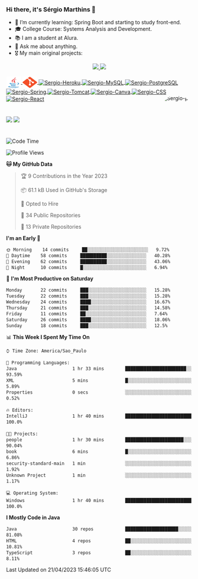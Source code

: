 ### Hi there, it's Sérgio Marthins 👋


- 🌱 I’m currently learning: Spring Boot and starting to study front-end.
- 🎓 College Course: Systems Analysis and Development.
- 📚  I am a student at Alura.
- 💬 Ask me about anything.
- 🎖 My main original projects: 

<div align="center">
  <a href="https://github.com/Almadavic">
  <img height="180em" src="https://github-readme-stats.vercel.app/api?username=Marthiins&show_icons=true&theme=dracula&include_all_commits=true&count_private=true"/>
  <img height="180em" src="https://github-readme-stats.vercel.app/api/top-langs/?username=Marthiins&layout=compact&langs_count=7&theme=dracula"/>
</div>
<div style="display: inline_block"><br>
  <img align="center" alt="Sergio-Java" height="30" width="40" src="https://raw.githubusercontent.com/devicons/devicon/master/icons/java/java-original.svg">
  <img align="center" alt="Sergio-Git" height="30" width="40" src="https://raw.githubusercontent.com/devicons/devicon/master/icons/git/git-original.svg">
  <img align="center" alt="Sergio-Heroku" height="30" width="40" src="https://cdn.jsdelivr.net/gh/devicons/devicon/icons/heroku/heroku-plain-wordmark.svg" />             
  <img align="center" alt="Sergio-MySQL" height="30" width="40" src="https://cdn.jsdelivr.net/gh/devicons/devicon/icons/mysql/mysql-original-wordmark.svg" />
  <img align="center" alt="Sergio-PostgreSQL" height="30" width="40" src="https://cdn.jsdelivr.net/gh/devicons/devicon/icons/postgresql/postgresql-plain-wordmark.svg" />
  <img align="center" alt="Sergio-Spring" height="30" width="40" src="https://cdn.jsdelivr.net/gh/devicons/devicon/icons/spring/spring-original-wordmark.svg" />
  <img align="center" alt="Sergio-Tomcat" height="30" width="40" src="https://cdn.jsdelivr.net/gh/devicons/devicon/icons/tomcat/tomcat-original-wordmark.svg" />
  <img align="center" alt="Sergio-Canva" height="30" width="40" src="https://cdn.jsdelivr.net/gh/devicons/devicon/icons/canva/canva-original.svg" />
  <img align="center" alt="Sergio-CSS" height="30" width="40" src="https://cdn.jsdelivr.net/gh/devicons/devicon/icons/css3/css3-original.svg" />
  <img align="center" alt="Sergio-React" height="30" width="40" src="https://cdn.jsdelivr.net/gh/devicons/devicon/icons/react/react-original.svg" />        
  <img align="right" alt="Sergio-pic" height="150" style="border-radius:50px;" src="https://user-images.githubusercontent.com/47826754/188357708-748fc4f4-5846-47a3-9063-ce04eeefcb8f.png">
</div>

#

<div> 
 <a href = "mailto:sergio.marthiins@gmail.com"><img src="https://img.shields.io/badge/-Gmail-%23333?style=for-the-badge&logo=gmail&logoColor=white" target="_blank"></a>
  <a href="https://www.linkedin.com/in/.........../" target="_blank"><img src="https://img.shields.io/badge/-LinkedIn-%230077B5?style=for-the-badge&logo=linkedin&logoColor=white" target="_blank"></a> 
</div>

#

<!--START_SECTION:waka-->
![Code Time](http://img.shields.io/badge/Code%20Time-41%20hrs%2056%20mins-blue)

![Profile Views](http://img.shields.io/badge/Profile%20Views-0-blue)

**🐱 My GitHub Data** 

> 🏆 9 Contributions in the Year 2023
 > 
> 📦 61.1 kB Used in GitHub's Storage 
 > 
> 💼 Opted to Hire
 > 
> 📜 34 Public Repositories 
 > 
> 🔑 13 Private Repositories  
 > 
**I'm an Early 🐤** 

```text
🌞 Morning    14 commits     ██░░░░░░░░░░░░░░░░░░░░░░░   9.72% 
🌇 Daytime    58 commits     ██████████░░░░░░░░░░░░░░░   40.28% 
🌃 Evening    62 commits     ██████████░░░░░░░░░░░░░░░   43.06% 
🌙 Night      10 commits     █░░░░░░░░░░░░░░░░░░░░░░░░   6.94%

```
📅 **I'm Most Productive on Saturday** 

```text
Monday       22 commits     ███░░░░░░░░░░░░░░░░░░░░░░   15.28% 
Tuesday      22 commits     ███░░░░░░░░░░░░░░░░░░░░░░   15.28% 
Wednesday    24 commits     ████░░░░░░░░░░░░░░░░░░░░░   16.67% 
Thursday     21 commits     ███░░░░░░░░░░░░░░░░░░░░░░   14.58% 
Friday       11 commits     ██░░░░░░░░░░░░░░░░░░░░░░░   7.64% 
Saturday     26 commits     ████░░░░░░░░░░░░░░░░░░░░░   18.06% 
Sunday       18 commits     ███░░░░░░░░░░░░░░░░░░░░░░   12.5%

```


📊 **This Week I Spent My Time On** 

```text
⌚︎ Time Zone: America/Sao_Paulo

💬 Programming Languages: 
Java                     1 hr 33 mins        ███████████████████████░░   93.59% 
XML                      5 mins              █░░░░░░░░░░░░░░░░░░░░░░░░   5.89% 
Properties               0 secs              ░░░░░░░░░░░░░░░░░░░░░░░░░   0.52%

🔥 Editors: 
IntelliJ                 1 hr 40 mins        █████████████████████████   100.0%

🐱‍💻 Projects: 
people                   1 hr 30 mins        ██████████████████████░░░   90.04% 
book                     6 mins              █░░░░░░░░░░░░░░░░░░░░░░░░   6.86% 
security-standard-main   1 min               ░░░░░░░░░░░░░░░░░░░░░░░░░   1.92% 
Unknown Project          1 min               ░░░░░░░░░░░░░░░░░░░░░░░░░   1.17%

💻 Operating System: 
Windows                  1 hr 40 mins        █████████████████████████   100.0%

```

**I Mostly Code in Java** 

```text
Java                     30 repos            ████████████████████░░░░░   81.08% 
HTML                     4 repos             ██░░░░░░░░░░░░░░░░░░░░░░░   10.81% 
TypeScript               3 repos             ██░░░░░░░░░░░░░░░░░░░░░░░   8.11%

```



 Last Updated on 21/04/2023 15:46:05 UTC
<!--END_SECTION:waka-->

